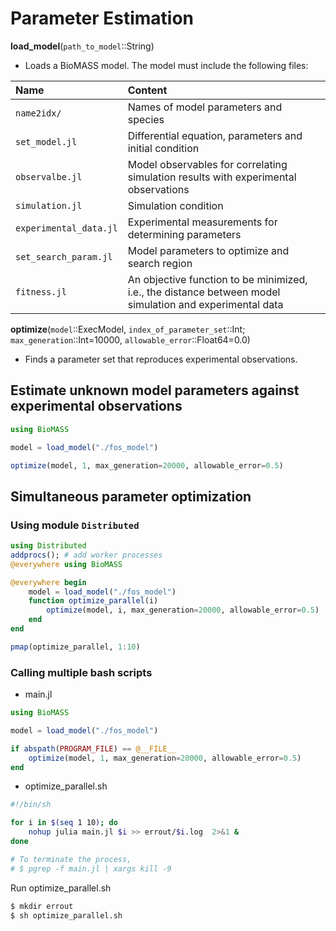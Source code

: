 # Parameter Estimation

**load_model**(```path_to_model```::String)
- Loads a BioMASS model. The model must include the following files:

|Name|Content|
|:--|:--|
|`name2idx/`|Names of model parameters and species|
|`set_model.jl`|Differential equation, parameters and initial condition|
|`observalbe.jl`|Model observables for correlating simulation results with experimental observations|
|`simulation.jl`|Simulation condition|
|`experimental_data.jl`|Experimental measurements for determining parameters|
|`set_search_param.jl`|Model parameters to optimize and search region|
|`fitness.jl`|An objective function to be minimized, i.e., the distance between model simulation and experimental data|

**optimize**(```model```::ExecModel, ```index_of_parameter_set```::Int; ```max_generation```::Int=10000, ```allowable_error```::Float64=0.0)
- Finds a parameter set that reproduces experimental observations.

## Estimate unknown model parameters against experimental observations

```julia
using BioMASS

model = load_model("./fos_model")

optimize(model, 1, max_generation=20000, allowable_error=0.5)
```
## Simultaneous parameter optimization

### Using module ```Distributed```
```julia
using Distributed
addprocs(); # add worker processes
@everywhere using BioMASS

@everywhere begin
    model = load_model("./fos_model")
    function optimize_parallel(i)
        optimize(model, i, max_generation=20000, allowable_error=0.5)
    end
end

pmap(optimize_parallel, 1:10)
```

### Calling multiple bash scripts

- main.jl

```julia
using BioMASS

model = load_model("./fos_model")

if abspath(PROGRAM_FILE) == @__FILE__
    optimize(model, 1, max_generation=20000, allowable_error=0.5)
end
```

- optimize_parallel.sh

```bash
#!/bin/sh

for i in $(seq 1 10); do
    nohup julia main.jl $i >> errout/$i.log  2>&1 &
done

# To terminate the process,
# $ pgrep -f main.jl | xargs kill -9
```

Run optimize_parallel.sh

```bash
$ mkdir errout
$ sh optimize_parallel.sh
```